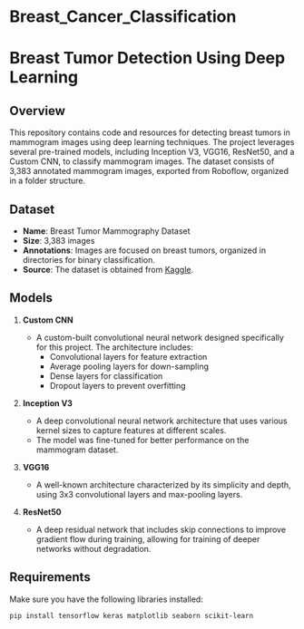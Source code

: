# Breast_Cancer_Classification

# Breast Tumor Detection Using Deep Learning

## Overview

This repository contains code and resources for detecting breast tumors in mammogram images using deep learning techniques. The project leverages several pre-trained models, including Inception V3, VGG16, ResNet50, and a Custom CNN, to classify mammogram images. The dataset consists of 3,383 annotated mammogram images, exported from Roboflow, organized in a folder structure.

## Dataset

- **Name**: Breast Tumor Mammography Dataset
- **Size**: 3,383 images
- **Annotations**: Images are focused on breast tumors, organized in directories for binary classification.
- **Source**: The dataset is obtained from [Kaggle](https://www.kaggle.com/datasets/hayder17/breast-cancer-detection/data).

## Models

1. **Custom CNN**
   - A custom-built convolutional neural network designed specifically for this project. The architecture includes:
     - Convolutional layers for feature extraction
     - Average pooling layers for down-sampling
     - Dense layers for classification
     - Dropout layers to prevent overfitting

2. **Inception V3**
   - A deep convolutional neural network architecture that uses various kernel sizes to capture features at different scales.
   - The model was fine-tuned for better performance on the mammogram dataset.

3. **VGG16**
   - A well-known architecture characterized by its simplicity and depth, using 3x3 convolutional layers and max-pooling layers.

4. **ResNet50**
   - A deep residual network that includes skip connections to improve gradient flow during training, allowing for training of deeper networks without degradation.

## Requirements

Make sure you have the following libraries installed:

```bash
pip install tensorflow keras matplotlib seaborn scikit-learn

